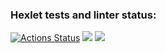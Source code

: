 ### Hexlet tests and linter status:
[![Actions Status](https://github.com/gerakiera/java-project-71/actions/workflows/hexlet-check.yml/badge.svg)](https://github.com/gerakiera/java-project-71/actions)
<a href="https://codeclimate.com/github/gerakiera/java-project-71/maintainability"><img src="https://api.codeclimate.com/v1/badges/1e5efb3d4dd7fefdd2f1/maintainability" /></a>
<a href="https://codeclimate.com/github/gerakiera/java-project-71/test_coverage"><img src="https://api.codeclimate.com/v1/badges/1e5efb3d4dd7fefdd2f1/test_coverage" /></a>
